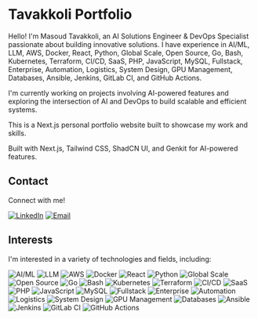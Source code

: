 # Tavakkoli Portfolio

Hello! I'm Masoud Tavakkoli, an AI Solutions Engineer & DevOps Specialist passionate about building innovative solutions. I have experience in AI/ML, LLM, AWS, Docker, React, Python, Global Scale, Open Source, Go, Bash, Kubernetes, Terraform, CI/CD, SaaS, PHP, JavaScript, MySQL, Fullstack, Enterprise, Automation, Logistics, System Design, GPU Management, Databases, Ansible, Jenkins, GitLab CI, and GitHub Actions.

I'm currently working on projects involving AI-powered features and exploring the intersection of AI and DevOps to build scalable and efficient systems.

This is a Next.js personal portfolio website built to showcase my work and skills.

Built with Next.js, Tailwind CSS, ShadCN UI, and Genkit for AI-powered features.

## Contact

Connect with me!

[![LinkedIn](https://img.shields.io/badge/LinkedIn-0077B5?style=for-the-badge&logo=linkedin&logoColor=white)](https://www.linkedin.com/in/promasoud/)
[![Email](https://img.shields.io/badge/Email-D14836?style=for-the-badge&logo=gmail&logoColor=white)](mailto:promasoud@outlook.com)


## Interests

I'm interested in a variety of technologies and fields, including:

<img alt="AI/ML" src="https://img.shields.io/badge/AI/ML-FF7800?style=for-the-badge&logo=tensorflow&logoColor=white" /> <img alt="LLM" src="https://img.shields.io/badge/LLM-4479A1?style=for-the-badge&logo=openai&logoColor=white" /> <img alt="AWS" src="https://img.shields.io/badge/AWS-FF9900?style=for-the-badge&logo=amazon-aws&logoColor=white" /> <img alt="Docker" src="https://img.shields.io/badge/Docker-2496ED?style=for-the-badge&logo=docker&logoColor=white" /> <img alt="React" src="https://img.shields.io/badge/React-61DAFB?style=for-the-badge&logo=react&logoColor=white" /> <img alt="Python" src="https://img.shields.io/badge/Python-3776AB?style=for-the-badge&logo=python&logoColor=white" /> <img alt="Global Scale" src="https://img.shields.io/badge/Global%20Scale-000000?style=for-the-badge&logo=zeit&logoColor=white" /> <img alt="Open Source" src="https://img.shields.io/badge/Open%20Source-306998?style=for-the-badge&logo=opensourceinitiative&logoColor=white" /> <img alt="Go" src="https://img.shields.io/badge/Go-00ADD8?style=for-the-badge&logo=go&logoColor=white" /> <img alt="Bash" src="https://img.shields.io/badge/Bash-4EAA25?style=for-the-badge&logo=gnubash&logoColor=white" /> <img alt="Kubernetes" src="https://img.shields.io/badge/Kubernetes-326CE5?style=for-the-badge&logo=kubernetes&logoColor=white" /> <img alt="Terraform" src="https://img.shields.io/badge/Terraform-7B42BC?style=for-the-badge&logo=terraform&logoColor=white" /> <img alt="CI/CD" src="https://img.shields.io/badge/CI/CD-000000?style=for-the-badge&logo=circleci&logoColor=white" /> <img alt="SaaS" src="https://img.shields.io/badge/SaaS-448AFF?style=for-the-badge&logo=heroku&logoColor=white" /> <img alt="PHP" src="https://img.shields.io/badge/PHP-777BB4?style=for-the-badge&logo=php&logoColor=white" /> <img alt="JavaScript" src="https://img.shields.io/badge/JavaScript-F7DF1E?style=for-the-badge&logo=javascript&logoColor=white" /> <img alt="MySQL" src="https://img.shields.io/badge/MySQL-4479A1?style=for-the-badge&logo=mysql&logoColor=white" /> <img alt="Fullstack" src="https://img.shields.io/badge/Fullstack-000000?style=for-the-badge&logo=vercel&logoColor=white" /> <img alt="Enterprise" src="https://img.shields.io/badge/Enterprise-1D2D52?style=for-the-badge&logo=redhat&logoColor=white" /> <img alt="Automation" src="https://img.shields.io/badge/Automation-F7DF1E?style=for-the-badge&logo=selenium&logoColor=white" /> <img alt="Logistics" src="https://img.shields.io/badge/Logistics-232F3E?style=for-the-badge&logo=amazon&logoColor=white" /> <img alt="System Design" src="https://img.shields.io/badge/System%20Design-000000?style=for-the-badge&logo=diagramsdotnet&logoColor=white" /> <img alt="GPU Management" src="https://img.shields.io/badge/GPU%20Management-76B900?style=for-the-badge&logo=nvidia&logoColor=white" /> <img alt="Databases" src="https://img.shields.io/badge/Databases-4479A1?style=for-the-badge&logo=postgresql&logoColor=white" /> <img alt="Ansible" src="https://img.shields.io/badge/Ansible-EE0000?style=for-the-badge&logo=ansible&logoColor=white" /> <img alt="Jenkins" src="https://img.shields.io/badge/Jenkins-D24939?style=for-the-badge&logo=jenkins&logoColor=white" /> <img alt="GitLab CI" src="https://img.shields.io/badge/GitLab%20CI-FCA121?style=for-the-badge&logo=gitlab&logoColor=white" /> <img alt="GitHub Actions" src="https://img.shields.io/badge/GitHub%20Actions-267BEE?style=for-the-badge&logo=githubactions&logoColor=white" />